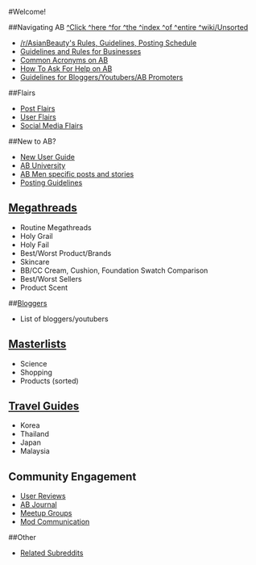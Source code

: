#Welcome!

##Navigating AB
[^Click ^here ^for ^the ^index ^of ^entire ^wiki/Unsorted](https://www.reddit.com/r/AsianBeauty/wiki/pages)

* [/r/AsianBeauty's Rules, Guidelines, Posting Schedule](http://www.reddit.com/r/AsianBeauty/wiki/rules)
* [Guidelines and Rules for Businesses](https://www.reddit.com/r/AsianBeauty/wiki/businessrules)
* [Common Acronyms on AB](http://www.reddit.com/r/AsianBeauty/wiki/acronyms)
* [How To Ask For Help on AB](http://www.reddit.com/r/AsianBeauty/wiki/askhelp)
* [Guidelines for Bloggers/Youtubers/AB Promoters](https://www.reddit.com/r/AsianBeauty/wiki/blogposts)

##Flairs
* [Post Flairs](http://www.reddit.com/r/AsianBeauty/wiki/posttags)
* [User Flairs](https://www.reddit.com/r/AsianBeauty/wiki/userflairs)
* [Social Media Flairs](https://www.reddit.com/r/AsianBeauty/wiki/socialmediaflair)

##New to AB?
* [New User Guide](https://www.reddit.com/r/AsianBeauty/wiki/new_user_guide)
* [AB University](https://www.reddit.com/r/AsianBeauty/wiki/education)
* [AB Men specific posts and stories](https://www.reddit.com/r/AsianBeauty/wiki/men)
* [Posting Guidelines](http://bit.ly/21NyEwZ)

## [Megathreads](https://www.reddit.com/r/AsianBeauty/wiki/megathreads)
* Routine Megathreads
* Holy Grail
* Holy Fail
* Best/Worst Product/Brands
* Skincare
* BB/CC Cream, Cushion, Foundation Swatch Comparison
* Best/Worst Sellers
* Product Scent

##[Bloggers](https://www.reddit.com/r/AsianBeauty/wiki/bloggers)
* List of bloggers/youtubers

## [Masterlists](https://www.reddit.com/r/AsianBeauty/wiki/masterlists)
* Science
* Shopping
* Products (sorted)

## [Travel Guides](https://www.reddit.com/r/AsianBeauty/wiki/travelguides)
* Korea
* Thailand
* Japan
* Malaysia

## Community Engagement
* [User Reviews](https://www.reddit.com/r/AsianBeauty/wiki/user_reviews)
* [AB Journal](https://www.reddit.com/r/AsianBeauty/wiki/journal)
* [Meetup Groups](https://www.reddit.com/r/AsianBeauty/wiki/meetups)
* [Mod Communication](https://www.reddit.com/r/AsianBeauty/wiki/modcommunication)

##Other
* [Related Subreddits](https://www.reddit.com/r/AsianBeauty/wiki/relatedsubs)

